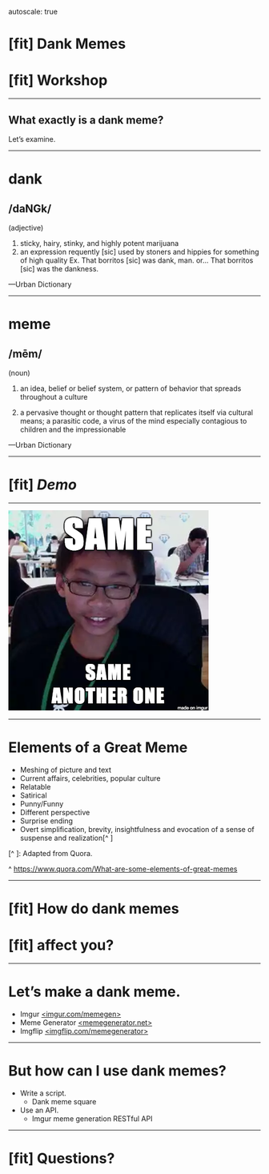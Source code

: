 autoscale: true

# [fit] Dank Memes
# [fit] Workshop

---

## What exactly is a dank meme?

Let’s examine.

---

# dank
## /daNGk/
(adjective)

1. sticky, hairy, stinky, and highly potent marijuana
2. an expression requently [sic] used by stoners and hippies for something of high quality
Ex. That borritos [sic] was dank, man. 
or... That borritos [sic] was the dankness.

—Urban Dictionary

---

# meme
## /mēm/
(noun)

1. an idea, belief or belief system, or pattern of behavior that spreads throughout a culture

2. a pervasive thought or thought pattern that replicates itself via cultural means; a parasitic code, a virus of the mind especially contagious to children and the impressionable

—Urban Dictionary

---

# [fit] _Demo_

---

![fit](meme.png)

---

# Elements of a Great Meme

- Meshing of picture and text
- Current affairs, celebrities, popular culture
- Relatable
- Satirical
- Punny/Funny
- Different perspective
- Surprise ending
- Overt simplification, brevity, insightfulness and evocation of a sense of suspense and realization[^ ]

[^ ]: Adapted from Quora.

^ https://www.quora.com/What-are-some-elements-of-great-memes

---

# [fit] How do dank memes
# [fit] affect you?

---

# Let’s make a dank meme.

- Imgur [<imgur.com/memegen>](http://imgur.com/memegen)
- Meme Generator [<memegenerator.net>](https://memegenerator.net)
- Imgflip [<imgflip.com/memegenerator>](https://imgflip.com/memegenerator)

---

# But how can I use dank memes?

- Write a script.
	- Dank meme square
- Use an API.
	- Imgur meme generation RESTful API

---

# [fit] Questions?